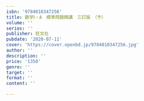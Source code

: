 ```yaml
---
isbn: '9784010347256'
title: 数学Ⅰ・A　標準問題精講　三訂版　（予）
volume: ''
series: ''
publisher: 旺文社
pubdate: '2020-07-11'
cover: 'https://cover.openbd.jp/9784010347256.jpg'
author: ''
description: ''
price: '1350'
genre: ''
target: ''
format: ''
content: ''

---
```

